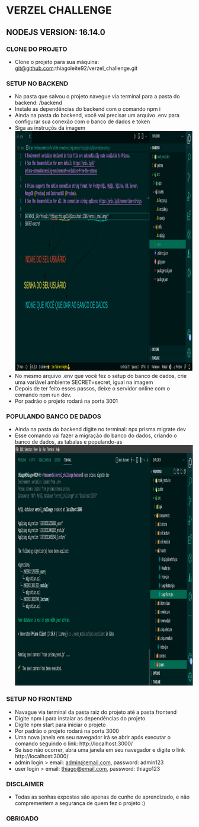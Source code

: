 # VERZEL CHALLENGE

## NODEJS VERSION: 16.14.0

### CLONE DO PROJETO
  - Clone o projeto para sua máquina: git@github.com:thiagoleite92/verzel_challenge.git
### SETUP NO BACKEND
  - Na pasta que salvou o projeto navegue via terminal para a pasta do backend: /backend
  - Instale as dependências do backend com o comando npm i
  - Ainda na pasta do backend, você vai precisar um arquivo .env para configurar sua conexão com o banco de dados e token
  - Siga as instruçõs da imagem
      <img src="https://github.com/thiagoleite92/verzel_challenge/blob/main/backend/bd-setup.png" width="1200" height="650">
  - No mesmo arquivo .env que você fez o setup do banco de dados, crie uma variável ambiente SECRET=secret, igual na imagem
  -  Depois de ter feito esses passos, deixe o servidor online com o comando npm run dev.
  -  Por padrão o projeto rodará na porta 3001

### POPULANDO BANCO DE DADOS
  - Ainda na pasta do backend digite no terminal: npx prisma migrate dev
  - Esse comando vai fazer a migração do banco do dados, criando o banco de dados, as tabalas e populando-as
     <img src="https://github.com/thiagoleite92/verzel_challenge/blob/main/backend/prisma-migration.png" width="1200" height="650">

### SETUP NO FRONTEND
  - Navague via terminal da pasta raiz do projeto até a pasta frontend
  - Digite npm i para instalar as dependências do projeto
  - Digite npm start para iniciar o projeto
  - Por padrão o projeto rodará na porta 3000
  - Uma nova janela em seu navegador irá se abrir após executar o comando seguindo o link: http://localhost:3000/
  - Se isso não ocorrer, abra uma janela em seu navegador e digite o link http://localhost:3000/
  - admin login  > email: admin@email.com, password: admin123
  - user login > email: thiago@email.com, password: thiago123

### DISCLAIMER
  - Todas as senhas expostas são apenas de cunho de aprendizado, e não comprementem a segurança de quem fez o projeto :)

### OBRIGADO
